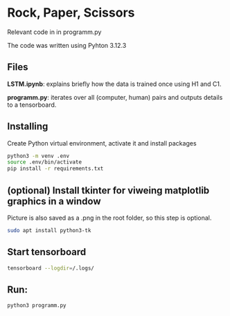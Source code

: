 # Rock, Paper, Scissors

Relevant code in in programm.py

The code was written using Pyhton 3.12.3

## Files 

**LSTM.ipynb**: explains briefly how the data is trained once using H1 and C1.

**programm.py**: iterates over all (computer, human) pairs and outputs details to a tensorboard.

## Installing

Create Python virtual environment, activate it and install packages

```bash
python3 -m venv .env
source .env/bin/activate
pip install -r requirements.txt
```

## (optional) Install tkinter for viweing matplotlib graphics in a window

Picture is also saved as a .png in the root folder, so this step is optional.

```bash
sudo apt install python3-tk
```

## Start tensorboard

```bash
tensorboard --logdir=/.logs/
```

## Run: 

```bash
python3 programm.py
```